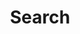 ---
title: "Search"
layout: "search"
placeholder: "Type what you are looking for"
url: "/search/"
---